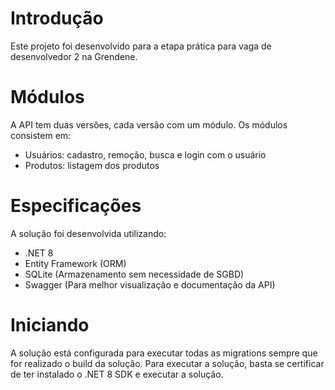 # Introdução
Este projeto foi desenvolvido para a etapa prática para vaga de desenvolvedor 2 na Grendene.

# Módulos
A API tem duas versões, cada versão com um módulo.
Os módulos consistem em:
- Usuários: cadastro, remoção, busca e login com o usuário
- Produtos: listagem dos produtos

# Especificações
A solução foi desenvolvida utilizando:
- .NET 8
- Entity Framework (ORM)
- SQLite (Armazenamento sem necessidade de SGBD)
- Swagger (Para melhor visualização e documentação da API)

# Iniciando
A solução está configurada para executar todas as migrations sempre que for realizado o build da solução.
Para executar a solução, basta se certificar de ter instalado o .NET 8 SDK e executar a solução.
